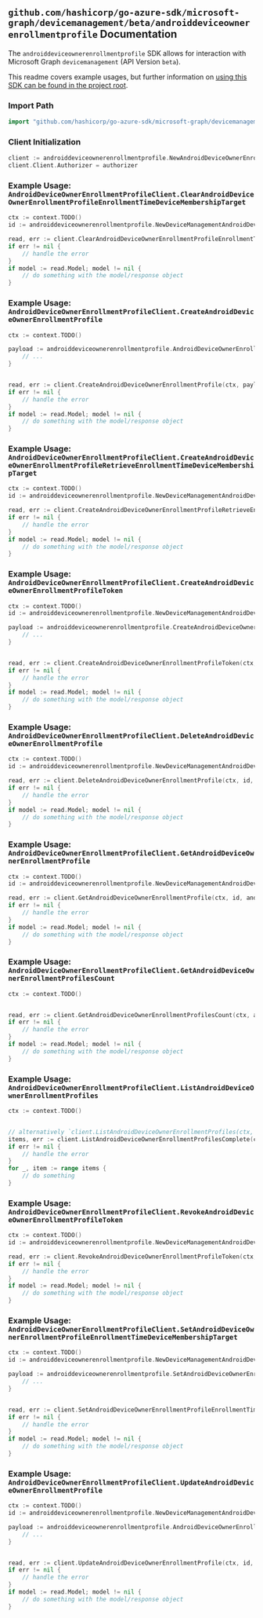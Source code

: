 
## `github.com/hashicorp/go-azure-sdk/microsoft-graph/devicemanagement/beta/androiddeviceownerenrollmentprofile` Documentation

The `androiddeviceownerenrollmentprofile` SDK allows for interaction with Microsoft Graph `devicemanagement` (API Version `beta`).

This readme covers example usages, but further information on [using this SDK can be found in the project root](https://github.com/hashicorp/go-azure-sdk/tree/main/docs).

### Import Path

```go
import "github.com/hashicorp/go-azure-sdk/microsoft-graph/devicemanagement/beta/androiddeviceownerenrollmentprofile"
```


### Client Initialization

```go
client := androiddeviceownerenrollmentprofile.NewAndroidDeviceOwnerEnrollmentProfileClientWithBaseURI("https://graph.microsoft.com")
client.Client.Authorizer = authorizer
```


### Example Usage: `AndroidDeviceOwnerEnrollmentProfileClient.ClearAndroidDeviceOwnerEnrollmentProfileEnrollmentTimeDeviceMembershipTarget`

```go
ctx := context.TODO()
id := androiddeviceownerenrollmentprofile.NewDeviceManagementAndroidDeviceOwnerEnrollmentProfileID("androidDeviceOwnerEnrollmentProfileId")

read, err := client.ClearAndroidDeviceOwnerEnrollmentProfileEnrollmentTimeDeviceMembershipTarget(ctx, id, androiddeviceownerenrollmentprofile.DefaultClearAndroidDeviceOwnerEnrollmentProfileEnrollmentTimeDeviceMembershipTargetOperationOptions())
if err != nil {
	// handle the error
}
if model := read.Model; model != nil {
	// do something with the model/response object
}
```


### Example Usage: `AndroidDeviceOwnerEnrollmentProfileClient.CreateAndroidDeviceOwnerEnrollmentProfile`

```go
ctx := context.TODO()

payload := androiddeviceownerenrollmentprofile.AndroidDeviceOwnerEnrollmentProfile{
	// ...
}


read, err := client.CreateAndroidDeviceOwnerEnrollmentProfile(ctx, payload, androiddeviceownerenrollmentprofile.DefaultCreateAndroidDeviceOwnerEnrollmentProfileOperationOptions())
if err != nil {
	// handle the error
}
if model := read.Model; model != nil {
	// do something with the model/response object
}
```


### Example Usage: `AndroidDeviceOwnerEnrollmentProfileClient.CreateAndroidDeviceOwnerEnrollmentProfileRetrieveEnrollmentTimeDeviceMembershipTarget`

```go
ctx := context.TODO()
id := androiddeviceownerenrollmentprofile.NewDeviceManagementAndroidDeviceOwnerEnrollmentProfileID("androidDeviceOwnerEnrollmentProfileId")

read, err := client.CreateAndroidDeviceOwnerEnrollmentProfileRetrieveEnrollmentTimeDeviceMembershipTarget(ctx, id, androiddeviceownerenrollmentprofile.DefaultCreateAndroidDeviceOwnerEnrollmentProfileRetrieveEnrollmentTimeDeviceMembershipTargetOperationOptions())
if err != nil {
	// handle the error
}
if model := read.Model; model != nil {
	// do something with the model/response object
}
```


### Example Usage: `AndroidDeviceOwnerEnrollmentProfileClient.CreateAndroidDeviceOwnerEnrollmentProfileToken`

```go
ctx := context.TODO()
id := androiddeviceownerenrollmentprofile.NewDeviceManagementAndroidDeviceOwnerEnrollmentProfileID("androidDeviceOwnerEnrollmentProfileId")

payload := androiddeviceownerenrollmentprofile.CreateAndroidDeviceOwnerEnrollmentProfileTokenRequest{
	// ...
}


read, err := client.CreateAndroidDeviceOwnerEnrollmentProfileToken(ctx, id, payload, androiddeviceownerenrollmentprofile.DefaultCreateAndroidDeviceOwnerEnrollmentProfileTokenOperationOptions())
if err != nil {
	// handle the error
}
if model := read.Model; model != nil {
	// do something with the model/response object
}
```


### Example Usage: `AndroidDeviceOwnerEnrollmentProfileClient.DeleteAndroidDeviceOwnerEnrollmentProfile`

```go
ctx := context.TODO()
id := androiddeviceownerenrollmentprofile.NewDeviceManagementAndroidDeviceOwnerEnrollmentProfileID("androidDeviceOwnerEnrollmentProfileId")

read, err := client.DeleteAndroidDeviceOwnerEnrollmentProfile(ctx, id, androiddeviceownerenrollmentprofile.DefaultDeleteAndroidDeviceOwnerEnrollmentProfileOperationOptions())
if err != nil {
	// handle the error
}
if model := read.Model; model != nil {
	// do something with the model/response object
}
```


### Example Usage: `AndroidDeviceOwnerEnrollmentProfileClient.GetAndroidDeviceOwnerEnrollmentProfile`

```go
ctx := context.TODO()
id := androiddeviceownerenrollmentprofile.NewDeviceManagementAndroidDeviceOwnerEnrollmentProfileID("androidDeviceOwnerEnrollmentProfileId")

read, err := client.GetAndroidDeviceOwnerEnrollmentProfile(ctx, id, androiddeviceownerenrollmentprofile.DefaultGetAndroidDeviceOwnerEnrollmentProfileOperationOptions())
if err != nil {
	// handle the error
}
if model := read.Model; model != nil {
	// do something with the model/response object
}
```


### Example Usage: `AndroidDeviceOwnerEnrollmentProfileClient.GetAndroidDeviceOwnerEnrollmentProfilesCount`

```go
ctx := context.TODO()


read, err := client.GetAndroidDeviceOwnerEnrollmentProfilesCount(ctx, androiddeviceownerenrollmentprofile.DefaultGetAndroidDeviceOwnerEnrollmentProfilesCountOperationOptions())
if err != nil {
	// handle the error
}
if model := read.Model; model != nil {
	// do something with the model/response object
}
```


### Example Usage: `AndroidDeviceOwnerEnrollmentProfileClient.ListAndroidDeviceOwnerEnrollmentProfiles`

```go
ctx := context.TODO()


// alternatively `client.ListAndroidDeviceOwnerEnrollmentProfiles(ctx, androiddeviceownerenrollmentprofile.DefaultListAndroidDeviceOwnerEnrollmentProfilesOperationOptions())` can be used to do batched pagination
items, err := client.ListAndroidDeviceOwnerEnrollmentProfilesComplete(ctx, androiddeviceownerenrollmentprofile.DefaultListAndroidDeviceOwnerEnrollmentProfilesOperationOptions())
if err != nil {
	// handle the error
}
for _, item := range items {
	// do something
}
```


### Example Usage: `AndroidDeviceOwnerEnrollmentProfileClient.RevokeAndroidDeviceOwnerEnrollmentProfileToken`

```go
ctx := context.TODO()
id := androiddeviceownerenrollmentprofile.NewDeviceManagementAndroidDeviceOwnerEnrollmentProfileID("androidDeviceOwnerEnrollmentProfileId")

read, err := client.RevokeAndroidDeviceOwnerEnrollmentProfileToken(ctx, id, androiddeviceownerenrollmentprofile.DefaultRevokeAndroidDeviceOwnerEnrollmentProfileTokenOperationOptions())
if err != nil {
	// handle the error
}
if model := read.Model; model != nil {
	// do something with the model/response object
}
```


### Example Usage: `AndroidDeviceOwnerEnrollmentProfileClient.SetAndroidDeviceOwnerEnrollmentProfileEnrollmentTimeDeviceMembershipTarget`

```go
ctx := context.TODO()
id := androiddeviceownerenrollmentprofile.NewDeviceManagementAndroidDeviceOwnerEnrollmentProfileID("androidDeviceOwnerEnrollmentProfileId")

payload := androiddeviceownerenrollmentprofile.SetAndroidDeviceOwnerEnrollmentProfileEnrollmentTimeDeviceMembershipTargetRequest{
	// ...
}


read, err := client.SetAndroidDeviceOwnerEnrollmentProfileEnrollmentTimeDeviceMembershipTarget(ctx, id, payload, androiddeviceownerenrollmentprofile.DefaultSetAndroidDeviceOwnerEnrollmentProfileEnrollmentTimeDeviceMembershipTargetOperationOptions())
if err != nil {
	// handle the error
}
if model := read.Model; model != nil {
	// do something with the model/response object
}
```


### Example Usage: `AndroidDeviceOwnerEnrollmentProfileClient.UpdateAndroidDeviceOwnerEnrollmentProfile`

```go
ctx := context.TODO()
id := androiddeviceownerenrollmentprofile.NewDeviceManagementAndroidDeviceOwnerEnrollmentProfileID("androidDeviceOwnerEnrollmentProfileId")

payload := androiddeviceownerenrollmentprofile.AndroidDeviceOwnerEnrollmentProfile{
	// ...
}


read, err := client.UpdateAndroidDeviceOwnerEnrollmentProfile(ctx, id, payload, androiddeviceownerenrollmentprofile.DefaultUpdateAndroidDeviceOwnerEnrollmentProfileOperationOptions())
if err != nil {
	// handle the error
}
if model := read.Model; model != nil {
	// do something with the model/response object
}
```
